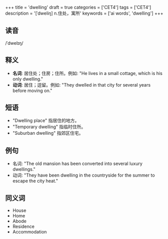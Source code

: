 +++
title = 'dwelling'
draft = true
categories = ['CET4']
tags = ['CET4']
description = '[ˈdweliŋ] n.住处，寓所'
keywords = ['ai words', 'dwelling']
+++

## 读音
/ˈdwelɪŋ/

## 释义
- **名词**: 居住处；住房；住所。例如: "He lives in a small cottage, which is his only dwelling."
- **动词**: 居住；逗留。例如: "They dwelled in that city for several years before moving on."

## 短语
- "Dwelling place" 指居住的地方。
- "Temporary dwelling" 指临时住所。
- "Suburban dwelling" 指郊区住宅。

## 例句
- 名词: "The old mansion has been converted into several luxury dwellings."
- 动词: "They have been dwelling in the countryside for the summer to escape the city heat."

## 同义词
- House
- Home
- Abode
- Residence
- Accommodation
